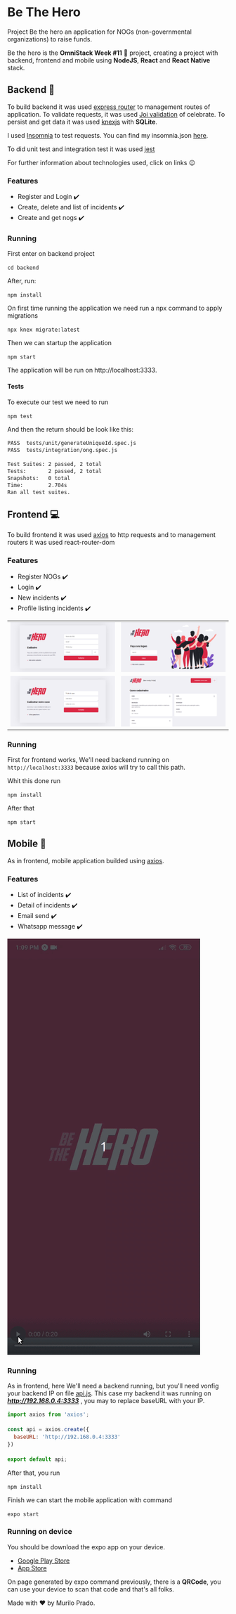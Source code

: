 # Be The Hero
Project Be the hero an application for NOGs (non-governmental organizations) to raise funds.

Be the hero is the __OmniStack Week #11__ :rocket: project, creating a project with backend, frontend and mobile using __NodeJS__, __React__ and __React Native__ stack.

## Backend :scroll:
To build backend it was used [express router](https://expressjs.com/pt-br/guide/routing.html) to management routes of application. To validate requests, it was used [Joi validation](https://github.com/arb/celebrate) of celebrate. To persist and get data it was used [knexjs](http://knexjs.org/) with __SQLite__.

I used [Insomnia](https://insomnia.rest/download/) to test requests. You can find my insomnia.json [here](/backend/insomnia.json).

To did unit test and integration test it was used [jest](https://jestjs.io/)

For further information about technologies used, click on links :wink:

### Features
- Register and Login :heavy_check_mark:
- Create, delete and list of incidents :heavy_check_mark:
- Create and get nogs :heavy_check_mark:

### Running
First enter on backend project

`cd backend`

After, run:

`npm install`

On first time running the application we need run a npx command to apply migrations

`npx knex migrate:latest`

Then we can startup the application

`npm start`

The application will be run on http://localhost:3333.

#### Tests

To execute our test we need to run 

`npm test`

And then the return should be look like this:

```console
PASS  tests/unit/generateUniqueId.spec.js
PASS  tests/integration/ong.spec.js

Test Suites: 2 passed, 2 total
Tests:       2 passed, 2 total
Snapshots:   0 total
Time:        2.704s
Ran all test suites.
```

## Frontend :computer:
To build frontend it was used [axios](https://github.com/axios/axios) to http requests and to management routers it was used react-router-dom

### Features
- Register NOGs :heavy_check_mark:
- Login :heavy_check_mark:
- New incidents :heavy_check_mark:
- Profile listing incidents :heavy_check_mark:

|                                        |                                       |
|----------------------------------------|---------------------------------------|
| ![](/frontend/screenshot/register.png) | ![](/frontend/screenshot/login.png)   | 
| ![](/frontend/screenshot/incident.png) | ![](/frontend/screenshot/profile.png) |

### Running
First for frontend works, We'll need backend running on `http://localhost:3333` because axios will try to call this path.

Whit this done run 

`npm install`

After that

`npm start`

## Mobile :iphone:
As in frontend, mobile application builded using [axios](https://github.com/axios/axios).

### Features
- List of incidents :heavy_check_mark:
- Detail of incidents :heavy_check_mark:
- Email send :heavy_check_mark:
- Whatsapp message :heavy_check_mark:

![](/mobile/screenrecord/record.gif)

### Running
As in frontend, here We'll need a backend running, but you'll need vonfig your backend IP on file [api.js](/mobile/src/services/api.js).
This case my backend it was running on ___http://192.168.0.4:3333___ , you may to replace baseURL with your IP.

```javascript
import axios from 'axios';

const api = axios.create({
  baseURL: 'http://192.168.0.4:3333'
})

export default api;
```
After that, you run

`npm install`

Finish we can start the mobile application with command

`expo start`

### Running on device
You should be download the expo app on your device.

- [Google Play Store](https://play.google.com/store/apps/details?id=host.exp.exponent&hl=pt_BR)
- [App Store](https://apps.apple.com/br/app/expo-client/id982107779)

On page generated by expo command previously, there is a __QRCode__, you can use your device to scan that code and that's all folks.

Made with ♥ by Murilo Prado.
